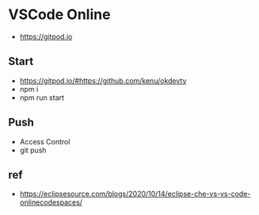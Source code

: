 # VSCode Online
* https://gitpod.io

## Start
* https://gitpod.io/#https://github.com/kenu/okdevtv
* npm i
* npm run start

## Push
* Access Control
* git push

## ref
* https://eclipsesource.com/blogs/2020/10/14/eclipse-che-vs-vs-code-onlinecodespaces/
